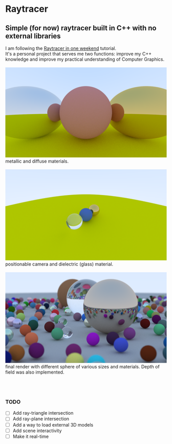# Raytracer
## Simple (for now) raytracer built in C++ with no external libraries
I am following the [Raytracer in one weekend](https://raytracing.github.io/books/RayTracingInOneWeekend.html) tutorial. <br/>
It's a personal project that serves me two functions: improve my C++ knowledge and improve my practical understanding of Computer Graphics.
<br/><br/>
![](./res/metallicDiffuse.png)
<br/>
metallic and diffuse materials.
<br/><br/>
![](./res/far_shot.png)
<br/>
positionable camera and dielectric (glass) material.
<br/><br/>
![](./res/final_render.png)
<br/>
final render with different sphere of various sizes and materials. Depth of field was also implemented.
<br/><br/><br/><br/>
### TODO
- [ ] Add ray-triangle intersection
- [ ] Add ray-plane intersection
- [ ] Add a way to load external 3D models
- [ ] Add scene interactivity
- [ ] Make it real-time
